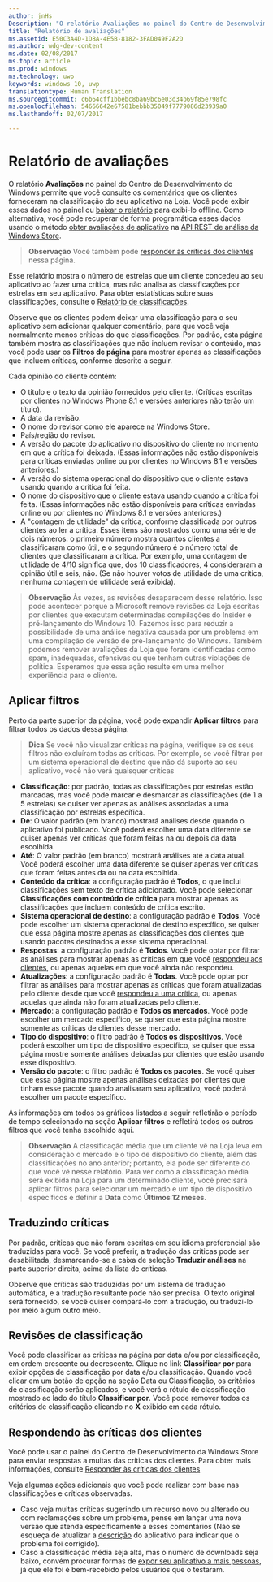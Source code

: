 ```yaml
---
author: jnHs
Description: "O relatório Avaliações no painel do Centro de Desenvolvimento do Windows permite que você consulte os comentários que os clientes forneceram na classificação do seu aplicativo na Loja."
title: "Relatório de avaliações"
ms.assetid: E50C3A4D-1D8A-4E5B-8182-3FAD049F2A2D
ms.author: wdg-dev-content
ms.date: 02/08/2017
ms.topic: article
ms.prod: windows
ms.technology: uwp
keywords: windows 10, uwp
translationtype: Human Translation
ms.sourcegitcommit: c6b64cff1bbebc8ba69bc6e03d34b69f85e798fc
ms.openlocfilehash: 54666642e67581bebbb35049f7779086d23939a0
ms.lasthandoff: 02/07/2017

---
```


# <a name="reviews-report"></a>Relatório de avaliações


O relatório **Avaliações** no painel do Centro de Desenvolvimento do Windows permite que você consulte os comentários que os clientes forneceram na classificação do seu aplicativo na Loja. Você pode exibir esses dados no painel ou [baixar o relatório](download-analytic-reports.md) para exibi-lo offline. Como alternativa, você pode recuperar de forma programática esses dados usando o método [obter avaliações de aplicativo](../monetize/get-app-reviews.md) na [API REST de análise da Windows Store](../monetize/access-analytics-data-using-windows-store-services.md).

> **Observação** Você também pode [responder às críticas dos clientes](respond-to-customer-reviews.md) nessa página.

Esse relatório mostra o número de estrelas que um cliente concedeu ao seu aplicativo ao fazer uma crítica, mas não analisa as classificações por estrelas em seu aplicativo. Para obter estatísticas sobre suas classificações, consulte o [Relatório de classificações](ratings-report.md).

Observe que os clientes podem deixar uma classificação para o seu aplicativo sem adicionar qualquer comentário, para que você veja normalmente menos críticas do que classificações. Por padrão, esta página também mostra as classificações que não incluem revisar o conteúdo, mas você pode usar os **Filtros de página** para mostrar apenas as classificações que incluem críticas, conforme descrito a seguir.

Cada opinião do cliente contém:

-   O título e o texto da opinião fornecidos pelo cliente. (Críticas escritas por clientes no Windows Phone 8.1 e versões anteriores não terão um título).
-   A data da revisão.
-   O nome do revisor como ele aparece na Windows Store.
-   País/região do revisor.
-   A versão do pacote do aplicativo no dispositivo do cliente no momento em que a crítica foi deixada. (Essas informações não estão disponíveis para críticas enviadas online ou por clientes no Windows 8.1 e versões anteriores.)
-   A versão do sistema operacional do dispositivo que o cliente estava usando quando a crítica foi feita.
-   O nome do dispositivo que o cliente estava usando quando a crítica foi feita. (Essas informações não estão disponíveis para críticas enviadas online ou por clientes no Windows 8.1 e versões anteriores.)
-   A "contagem de utilidade" da crítica, conforme classificada por outros clientes ao ler a crítica. Esses itens são mostrados como uma série de dois números: o primeiro número mostra quantos clientes a classificaram como útil, e o segundo número é o número total de clientes que classificaram a crítica. Por exemplo, uma contagem de utilidade de 4/10 significa que, dos 10 classificadores, 4 consideraram a opinião útil e seis, não. (Se não houver votos de utilidade de uma crítica, nenhuma contagem de utilidade será exibida).

> **Observação** Às vezes, as revisões desaparecem desse relatório. Isso pode acontecer porque a Microsoft remove revisões da Loja escritas por clientes que executam determinadas compilações do Insider e pré-lançamento do Windows 10. Fazemos isso para reduzir a possibilidade de uma análise negativa causada por um problema em uma compilação de versão de pré-lançamento do Windows. Também podemos remover avaliações da Loja que foram identificadas como spam, inadequadas, ofensivas ou que tenham outras violações de política. Esperamos que essa ação resulte em uma melhor experiência para o cliente.

## <a name="apply-filters"></a>Aplicar filtros


Perto da parte superior da página, você pode expandir **Aplicar filtros** para filtrar todos os dados dessa página.

>**Dica**  Se você não visualizar críticas na página, verifique se os seus filtros não excluíram todas as críticas. Por exemplo, se você filtrar por um sistema operacional de destino que não dá suporte ao seu aplicativo, você não verá quaisquer críticas

-   **Classificação**: por padrão, todas as classificações por estrelas estão marcadas, mas você pode marcar e desmarcar as classificações (de 1 a 5 estrelas) se quiser ver apenas as análises associadas a uma classificação por estrelas específica.
-   **De**: O valor padrão (em branco) mostrará análises desde quando o aplicativo foi publicado. Você poderá escolher uma data diferente se quiser apenas ver críticas que foram feitas na ou depois da data escolhida.
-   **Até**: O valor padrão (em branco) mostrará análises até a data atual. Você poderá escolher uma data diferente se quiser apenas ver críticas que foram feitas antes da ou na data escolhida.
-   **Conteúdo da crítica**: a configuração padrão é **Todos**, o que inclui classificações sem texto de crítica adicionado. Você pode selecionar **Classificações com conteúdo de crítica** para mostrar apenas as classificações que incluem conteúdo de crítica escrito.
-   **Sistema operacional de destino**: a configuração padrão é **Todos**. Você pode escolher um sistema operacional de destino específico, se quiser que essa página mostre apenas as classificações dos clientes que usando pacotes destinados a esse sistema operacional.
-   **Respostas**: a configuração padrão é **Todos**. Você pode optar por filtrar as análises para mostrar apenas as críticas em que você [respondeu aos clientes](respond-to-customer-reviews.md), ou apenas aquelas em que você ainda não respondeu.
-   **Atualizações**: a configuração padrão é **Todas**. Você pode optar por filtrar as análises para mostrar apenas as críticas que foram atualizadas pelo cliente desde que você [respondeu a uma crítica](respond-to-customer-reviews.md), ou apenas aquelas que ainda não foram atualizadas pelo cliente.
-   **Mercado**: a configuração padrão é **Todos os mercados**. Você pode escolher um mercado específico, se quiser que esta página mostre somente as críticas de clientes desse mercado.
-   **Tipo do dispositivo**: o filtro padrão é **Todos os dispositivos**. Você poderá escolher um tipo de dispositivo específico, se quiser que essa página mostre somente análises deixadas por clientes que estão usando esse dispositivo.
-   **Versão do pacote**: o filtro padrão é **Todos os pacotes**. Se você quiser que essa página mostre apenas análises deixadas por clientes que tinham esse pacote quando analisaram seu aplicativo, você poderá escolher um pacote específico.

As informações em todos os gráficos listados a seguir refletirão o período de tempo selecionado na seção **Aplicar filtros** e refletirá todos os outros filtros que você tenha escolhido aqui.

> **Observação**  A classificação média que um cliente vê na Loja leva em consideração o mercado e o tipo de dispositivo do cliente, além das classificações no ano anterior; portanto, ela pode ser diferente do que você vê nesse relatório. Para ver como a classificação média será exibida na Loja para um determinado cliente, você precisará aplicar filtros para selecionar um mercado e um tipo de dispositivo específicos e definir a **Data** como **Últimos 12 meses**.

## <a name="translating-reviews"></a>Traduzindo críticas


Por padrão, críticas que não foram escritas em seu idioma preferencial são traduzidas para você. Se você preferir, a tradução das críticas pode ser desabilitada, desmarcando-se a caixa de seleção **Traduzir análises** na parte superior direita, acima da lista de críticas.

Observe que críticas são traduzidas por um sistema de tradução automática, e a tradução resultante pode não ser precisa. O texto original será fornecido, se você quiser compará-lo com a tradução, ou traduzi-lo por meio algum outro meio.

## <a name="sorting-reviews"></a>Revisões de classificação


Você pode classificar as criticas na página por data e/ou por classificação, em ordem crescente ou decrescente. Clique no link **Classificar por** para exibir opções de classificação por data e/ou classificação. Quando você clicar em um botão de opção na seção Data ou Classificação, os critérios de classificação serão aplicados, e você verá o rótulo de classificação mostrado ao lado do título **Classificar por**. Você pode remover todos os critérios de classificação clicando no **X** exibido em cada rótulo.

## <a name="responding-to-customer-reviews"></a>Respondendo às críticas dos clientes

Você pode usar o painel do Centro de Desenvolvimento da Windows Store para enviar respostas a muitas das críticas dos clientes. Para obter mais informações, consulte [Responder às críticas dos clientes](respond-to-customer-reviews.md)

Veja algumas ações adicionais que você pode realizar com base nas classificações e críticas observadas.

-   Caso veja muitas críticas sugerindo um recurso novo ou alterado ou com reclamações sobre um problema, pense em lançar uma nova versão que atenda especificamente a esses comentários (Não se esqueça de atualizar a [descrição](create-app-descriptions.md) do aplicativo para indicar que o problema foi corrigido).
-   Caso a classificação média seja alta, mas o número de downloads seja baixo, convém procurar formas de [expor seu aplicativo a mais pessoas](app-promotion-and-customer-engagement.md), já que ele foi é bem-recebido pelos usuários que o testaram.


 

 

 

